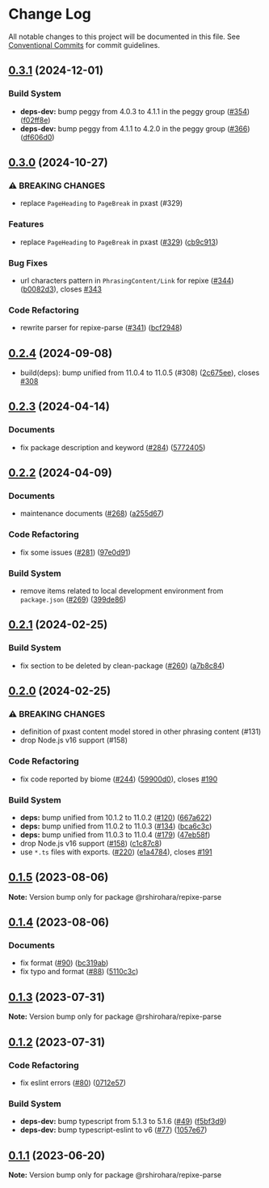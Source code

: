 # Change Log

All notable changes to this project will be documented in this file.
See [Conventional Commits](https://conventionalcommits.org) for commit guidelines.

## [0.3.1](https://github.com/RShirohara/unified-webnovel/compare/@rshirohara/repixe-parse@0.3.0...@rshirohara/repixe-parse@0.3.1) (2024-12-01)

### Build System

* **deps-dev:** bump peggy from 4.0.3 to 4.1.1 in the peggy group ([#354](https://github.com/RShirohara/unified-webnovel/issues/354)) ([f02ff8e](https://github.com/RShirohara/unified-webnovel/commit/f02ff8e9591e59f64307695f4d274f3ce91b370a))
* **deps-dev:** bump peggy from 4.1.1 to 4.2.0 in the peggy group ([#366](https://github.com/RShirohara/unified-webnovel/issues/366)) ([df606d0](https://github.com/RShirohara/unified-webnovel/commit/df606d0d73a868570d3d9a1b36c53ff1cd994d1d))

## [0.3.0](https://github.com/RShirohara/unified-webnovel/compare/@rshirohara/repixe-parse@0.2.4...@rshirohara/repixe-parse@0.3.0) (2024-10-27)

### ⚠ BREAKING CHANGES

* replace `PageHeading` to `PageBreak` in pxast (#329)

### Features

* replace `PageHeading` to `PageBreak` in pxast ([#329](https://github.com/RShirohara/unified-webnovel/issues/329)) ([cb9c913](https://github.com/RShirohara/unified-webnovel/commit/cb9c91302a24d994cc136017842303d5fdd4819c))

### Bug Fixes

* url characters pattern in `PhrasingContent/Link` for repixe ([#344](https://github.com/RShirohara/unified-webnovel/issues/344)) ([b0082d3](https://github.com/RShirohara/unified-webnovel/commit/b0082d35e3ed1164474b4c753d180c0917cb0263)), closes [#343](https://github.com/RShirohara/unified-webnovel/issues/343)

### Code Refactoring

* rewrite parser for repixe-parse ([#341](https://github.com/RShirohara/unified-webnovel/issues/341)) ([bcf2948](https://github.com/RShirohara/unified-webnovel/commit/bcf29480598bd0e08a4f7f714d75eabdb7924414))

## [0.2.4](https://github.com/RShirohara/unified-webnovel/compare/@rshirohara/repixe-parse@0.2.3...@rshirohara/repixe-parse@0.2.4) (2024-09-08)

* build(deps): bump unified from 11.0.4 to 11.0.5 (#308) ([2c675ee](https://github.com/RShirohara/unified-webnovel/commit/2c675ee)), closes [#308](https://github.com/RShirohara/unified-webnovel/issues/308)

## [0.2.3](https://github.com/RShirohara/unified-webnovel/compare/@rshirohara/repixe-parse@0.2.2...@rshirohara/repixe-parse@0.2.3) (2024-04-14)

### Documents

* fix package description and keyword ([#284](https://github.com/RShirohara/unified-webnovel/issues/284)) ([5772405](https://github.com/RShirohara/unified-webnovel/commit/5772405051d050e8e7a6f9fbf2e03c6b88304e54))

## [0.2.2](https://github.com/RShirohara/unified-webnovel/compare/@rshirohara/repixe-parse@0.2.1...@rshirohara/repixe-parse@0.2.2) (2024-04-09)

### Documents

* maintenance documents ([#268](https://github.com/RShirohara/unified-webnovel/issues/268)) ([a255d67](https://github.com/RShirohara/unified-webnovel/commit/a255d67a6bf5e94af9d5daf0d62c074bc0d6a5e3))

### Code Refactoring

* fix some issues ([#281](https://github.com/RShirohara/unified-webnovel/issues/281)) ([97e0d91](https://github.com/RShirohara/unified-webnovel/commit/97e0d9136b0e310dedad44e581ba70eea6d23e30))

### Build System

* remove items related to local development environment from `package.json` ([#269](https://github.com/RShirohara/unified-webnovel/issues/269)) ([399de86](https://github.com/RShirohara/unified-webnovel/commit/399de869f96a624d023e574e94a83754261b03a2))

## [0.2.1](https://github.com/RShirohara/unified-webnovel/compare/@rshirohara/repixe-parse@0.2.0...@rshirohara/repixe-parse@0.2.1) (2024-02-25)

### Build System

* fix section to be deleted by clean-package ([#260](https://github.com/RShirohara/unified-webnovel/issues/260)) ([a7b8c84](https://github.com/RShirohara/unified-webnovel/commit/a7b8c840872ac99be29995da743100d7be68281a))

## [0.2.0](https://github.com/RShirohara/unified-webnovel/compare/@rshirohara/repixe-parse@0.1.5...@rshirohara/repixe-parse@0.2.0) (2024-02-25)

### ⚠ BREAKING CHANGES

* definition of pxast content model stored in other phrasing content (#131)
* drop Node.js v16 support (#158)

### Code Refactoring

* fix code reported by biome ([#244](https://github.com/RShirohara/unified-webnovel/issues/244)) ([59900d0](https://github.com/RShirohara/unified-webnovel/commit/59900d08e01e4d6ce25cdb5da2e5ab85b18e8129)), closes [#190](https://github.com/RShirohara/unified-webnovel/issues/190)

### Build System

* **deps:** bump unified from 10.1.2 to 11.0.2 ([#120](https://github.com/RShirohara/unified-webnovel/issues/120)) ([667a622](https://github.com/RShirohara/unified-webnovel/commit/667a622f090052bc3ba6242a35b353b2cb80bca9))
* **deps:** bump unified from 11.0.2 to 11.0.3 ([#134](https://github.com/RShirohara/unified-webnovel/issues/134)) ([bca6c3c](https://github.com/RShirohara/unified-webnovel/commit/bca6c3c31fe473160d726a6e9f0c74fcc6526cc7))
* **deps:** bump unified from 11.0.3 to 11.0.4 ([#179](https://github.com/RShirohara/unified-webnovel/issues/179)) ([47eb58f](https://github.com/RShirohara/unified-webnovel/commit/47eb58f337a54ba6a91e684ce7efbef173dd2e88))
* drop Node.js v16 support ([#158](https://github.com/RShirohara/unified-webnovel/issues/158)) ([c1c87c8](https://github.com/RShirohara/unified-webnovel/commit/c1c87c89416c1a212e13d1b8efb494819e65a8f0))
* use `*.ts` files with exports. ([#220](https://github.com/RShirohara/unified-webnovel/issues/220)) ([e1a4784](https://github.com/RShirohara/unified-webnovel/commit/e1a478402b68331636da1fc9c46cb9274004ba87)), closes [#191](https://github.com/RShirohara/unified-webnovel/issues/191)

## [0.1.5](https://github.com/RShirohara/unified-webnovel/compare/@rshirohara/repixe-parse@0.1.4...@rshirohara/repixe-parse@0.1.5) (2023-08-06)

**Note:** Version bump only for package @rshirohara/repixe-parse

## [0.1.4](https://github.com/RShirohara/unified-webnovel/compare/@rshirohara/repixe-parse@0.1.3...@rshirohara/repixe-parse@0.1.4) (2023-08-06)

### Documents

* fix format ([#90](https://github.com/RShirohara/unified-webnovel/issues/90)) ([bc319ab](https://github.com/RShirohara/unified-webnovel/commit/bc319ab1cee362593f36fb2b823aa73d169c23c5))
* fix typo and format ([#88](https://github.com/RShirohara/unified-webnovel/issues/88)) ([5110c3c](https://github.com/RShirohara/unified-webnovel/commit/5110c3cc0c175a3efccfe5b857f7ef3016fa802c))

## [0.1.3](https://github.com/RShirohara/unified-webnovel/compare/@rshirohara/repixe-parse@0.1.2...@rshirohara/repixe-parse@0.1.3) (2023-07-31)

**Note:** Version bump only for package @rshirohara/repixe-parse

## [0.1.2](https://github.com/RShirohara/unified-webnovel/compare/@rshirohara/repixe-parse@0.1.1...@rshirohara/repixe-parse@0.1.2) (2023-07-31)

### Code Refactoring

* fix eslint errors ([#80](https://github.com/RShirohara/unified-webnovel/issues/80)) ([0712e57](https://github.com/RShirohara/unified-webnovel/commit/0712e5783d97f5ff044b22e575a85632feae3ffd))

### Build System

* **deps-dev:** bump typescript from 5.1.3 to 5.1.6 ([#49](https://github.com/RShirohara/unified-webnovel/issues/49)) ([f5bf3d9](https://github.com/RShirohara/unified-webnovel/commit/f5bf3d9ad316501e09d48b4df19f4da778c00567))
* **deps-dev:** bump typescript-eslint to v6 ([#77](https://github.com/RShirohara/unified-webnovel/issues/77)) ([1057e67](https://github.com/RShirohara/unified-webnovel/commit/1057e67b7430bf0fdf3bf75d7ea9615e48826ca4))

## [0.1.1](https://github.com/RShirohara/unified-webnovel/compare/@rshirohara/repixe-parse@0.1.0...@rshirohara/repixe-parse@0.1.1) (2023-06-20)

**Note:** Version bump only for package @rshirohara/repixe-parse
